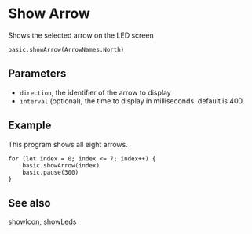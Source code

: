 # Show Arrow

Shows the selected arrow on the LED screen

```sig
basic.showArrow(ArrowNames.North)
```

## Parameters

* `direction`, the identifier of the arrow to display
* `interval` (optional), the time to display in milliseconds. default is 400.

## Example

This program shows all eight arrows.

```blocks
for (let index = 0; index <= 7; index++) {
    basic.showArrow(index)
    basic.pause(300)
}
```

## See also

[showIcon](/reference/basic/show-icon), [showLeds](/reference/basic/show-leds)